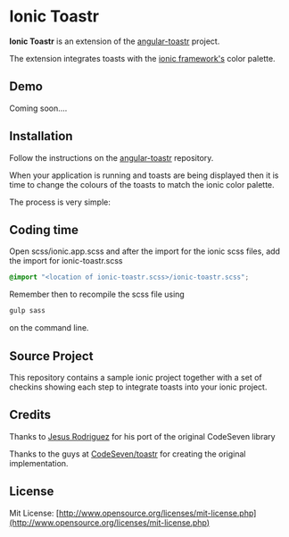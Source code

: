 # Ionic Toastr

**Ionic Toastr** is an extension of the [angular-toastr](https://github.com/Foxandxss/angular-toastr) project.


The extension integrates toasts with the [ionic framework's](http://ionicframework.com) color palette.
  
## Demo

Coming soon....


## Installation

Follow the instructions on the [angular-toastr](https://github.com/Foxandxss/angular-toastr) repository.

When your application is running and toasts are being displayed then it is time to change the colours of the toasts to match the ionic color palette.

The process is very simple:

## Coding time

Open scss/ionic.app.scss and after the import for the ionic scss files, add the import for ionic-toastr.scss

```scss
@import "<location of ionic-toastr.scss>/ionic-toastr.scss";
```

Remember then to recompile the scss file using 


``` javascript
gulp sass
```

on the command line.

## Source Project

This repository contains a sample ionic project together with a set of checkins showing each step to integrate toasts into your ionic project.


## Credits

Thanks to [Jesus Rodriguez](https://github.com/Foxandxss/) for his port of the original CodeSeven library

Thanks to the  guys at [CodeSeven/toastr](https://github.com/CodeSeven/toastr) for creating the original implementation.

## License

Mit License: [http://www.opensource.org/licenses/mit-license.php](http://www.opensource.org/licenses/mit-license.php)


